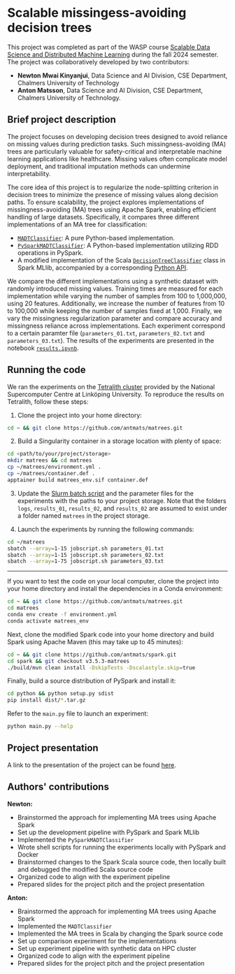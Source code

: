 # Scalable missingess-avoiding decision trees
This project was completed as part of the WASP course [Scalable Data Science and Distributed Machine Learning](https://lamastex.github.io/scalable-data-science/sds/3/x/) during the fall 2024 semester. The project was collaboratively developed by two contributors: 
 - **Newton Mwai Kinyanjui**, Data Science and AI Division, CSE Department, Chalmers University of Technology
 - **Anton Matsson**, Data Science and AI Division, CSE Department, Chalmers University of Technology.

## Brief project description
   
The project focuses on developing decision trees designed to avoid reliance on missing values during prediction tasks. Such missingness-avoiding (MA) trees are particularly valuable for safety-critical and interpretable machine learning applications like healthcare. Missing values often complicate model deployment, and traditional imputation methods can undermine interpretability.

The core idea of this project is to regularize the node-splitting criterion in decision trees to minimize the presence of missing values along decision paths. To ensure scalability, the project explores implementations of missingness-avoiding (MA) trees using Apache Spark, enabling efficient handling of large datasets. Specifically, it compares three different implementations of an MA tree for classification:
- [`MADTClassifier`](https://github.com/antmats/matrees/blob/main/matrees/estimators.py#L277): A pure Python-based implementation.
- [`PySparkMADTClassifier`](https://github.com/antmats/matrees/blob/main/matrees/estimators.py#L373): A Python-based implementation utilizing RDD operations in PySpark.
- A modified implementation of the Scala [`DecisionTreeClassifier`](https://github.com/antmats/spark/blob/matrees/mllib/src/main/scala/org/apache/spark/ml/classification/DecisionTreeClassifier.scala) class in Spark MLlib, accompanied by a corresponding [Python API](https://github.com/antmats/spark/blob/matrees/python/pyspark/ml/classification.py#L1692).

We compare the different implementations using a synthetic dataset with randomly introduced missing values. Training times are measured for each implementation while varying the number of samples from 100 to 1,000,000, using 20 features. Additionally, we increase the number of features from 10 to 100,000 while keeping the number of samples fixed at 1,000. Finally, we vary the missingness regularization parameter and compare accuracy and missingness reliance across implementations. Each experiment correspond to a certain paramter file (`parameters_01.txt`, `parameters_02.txt` and `parameters_03.txt`). The results of the experiments are presented in the notebook [`results.ipynb`](results.ipynb).

## Running the code

We ran the experiments on the [Tetralith cluster](https://www.nsc.liu.se/systems/tetralith/) provided by the National Supercomputer Centre at Linköping University. To reproduce the results on Tetralith, follow these steps:

1. Clone the project into your home directory:
```bash
cd ~ && git clone https://github.com/antmats/matrees.git
```

2. Build a Singularity container in a storage location with plenty of space:
```bash
cd <path/to/your/project/storage>
mkdir matrees && cd matrees
cp ~/matrees/environment.yml .
cp ~/matrees/container.def .
apptainer build matrees_env.sif container.def
```

3. Update the [Slurm batch script](jobscript.sh) and the parameter files for the experiments with the paths to your project storage. Note that the folders `logs`, `results_01`, `results_02`, and `results_02` are assumed to exist under a folder named `matrees` in the project storage.

4. Launch the experiments by running the following commands:
```bash
cd ~/matrees
sbatch --array=1-15 jobscript.sh parameters_01.txt
sbatch --array=1-15 jobscript.sh parameters_02.txt
sbatch --array=1-75 jobscript.sh parameters_03.txt
```

***

If you want to test the code on your local computer, clone the project into your home directory and install the dependencies in a Conda environment:
```bash
cd ~ && git clone https://github.com/antmats/matrees.git
cd matrees
conda env create -f environment.yml
conda activate matrees_env
```

Next, clone the modified Spark code into your home directory and build Spark using Apache Maven (this may take up to 45 minutes):
```bash
cd ~ && git clone https://github.com/antmats/spark.git
cd spark && git checkout v3.5.3-matrees
./build/mvn clean install -DskipTests -Dscalastyle.skip=true

```

Finally, build a source distribution of PySpark and install it:
```bash
cd python && python setup.py sdist
pip install dist/*.tar.gz
```

Refer to the `main.py` file to launch an experiment:
```bash
python main.py --help
```

## Project presentation

A link to the presentation of the project can be found [here](https://docs.google.com/presentation/d/1jKvugr8AxkjlyV_a55xIcfPLEN_FhEYUKjQ92o0WiYw/edit?usp=sharing).

## Authors' contributions
**Newton:**
- Brainstormed the approach for implementing MA trees using Apache Spark
- Set up the development pipeline with PySpark and Spark MLlib
- Implemented the `PySparkMADTClassifier`
- Wrote shell scripts for running the experiments locally with PySpark and Docker
- Brainstormed changes to the Spark Scala source code, then locally built and debugged the modified Scala source code
- Organized code to align with the experiment pipeline
- Prepared slides for the project pitch and the project presentation
    
**Anton:**
-  Brainstormed the approach for implementing MA trees using Apache Spark
-  Implemented the `MADTClassifier`
-  Implemented the MA trees in Scala by changing the Spark source code
-  Set up comparison experiment for the implementations
-  Set up experiment pipeline with synthetic data on HPC cluster
-  Organized code to align with the experiment pipeline
-  Prepared slides for the project pitch and the project presentation
